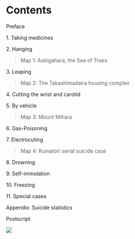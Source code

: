 # Contents

Preface

1.&nbsp;Taking medicines

2.&nbsp;Hanging

>Map 1: Aokigahara, the Sea of ​​Trees

3.&nbsp;Leaping

>Map 2: The Takashimadaira housing complex

4.&nbsp;Cutting the wrist and carotid

5.&nbsp;By vehicle

>Map 3: Mount Mihara

6.&nbsp;Gas-Poisoning

7.&nbsp;Electrocuting

>Map 4: Kumatori serial suicide case

8.&nbsp;Drowning

9.&nbsp;Self-immolation

10.&nbsp;Freezing

11.&nbsp;Special cases

Appendix: Suicide statistics

Postscript

![](/img/contents_page.png)